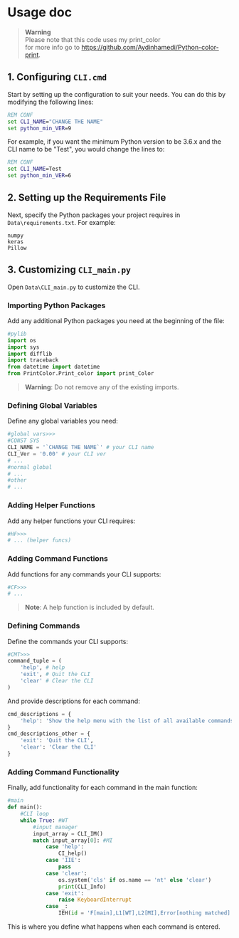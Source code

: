 # Usage doc

>  **Warning**\
>  Please note that this code uses my print_color\
>  for more info go to https://github.com/Aydinhamedi/Python-color-print.

## 1. Configuring `CLI.cmd`

Start by setting up the configuration to suit your needs. You can do this by modifying the following lines:

```bat
REM CONF
set CLI_NAME="CHANGE THE NAME" 
set python_min_VER=9
```

For example, if you want the minimum Python version to be 3.6.x and the CLI name to be "Test", you would change the lines to:

```bat
REM CONF
set CLI_NAME=Test
set python_min_VER=6 
```

## 2. Setting up the Requirements File

Next, specify the Python packages your project requires in `Data\requirements.txt`. For example:

```requirements
numpy
keras
Pillow
```

## 3. Customizing `CLI_main.py`

Open `Data\CLI_main.py` to customize the CLI.

### Importing Python Packages

Add any additional Python packages you need at the beginning of the file:

```python
#pylib
import os
import sys
import difflib
import traceback
from datetime import datetime
from PrintColor.Print_color import print_Color
```

> **Warning**: Do not remove any of the existing imports.

### Defining Global Variables

Define any global variables you need:

```python
#global vars>>>
#CONST SYS
CLI_NAME = '`CHANGE THE NAME`' # your CLI name
CLI_Ver = '0.00' # your CLI ver
# ...
#normal global
# ...
#other
# ...
```

### Adding Helper Functions

Add any helper functions your CLI requires:

```python
#HF>>>
# ... (helper funcs)
```

### Adding Command Functions

Add functions for any commands your CLI supports:

```python
#CF>>>
# ...
```

> **Note**: A help function is included by default.

### Defining Commands

Define the commands your CLI supports:

```python
#CMT>>>
command_tuple = (
    'help', # help
    'exit', # Quit the CLI
    'clear' # Clear the CLI
)
```

And provide descriptions for each command:

```python
cmd_descriptions = {
    'help': 'Show the help menu with the list of all available commands'
}
cmd_descriptions_other = {
    'exit': 'Quit the CLI',
    'clear': 'Clear the CLI'
}
```

### Adding Command Functionality

Finally, add functionality for each command in the main function:

```python
#main
def main():
    #CLI loop
    while True: #WT
        #input manager
        input_array = CLI_IM()
        match input_array[0]: #MI
            case 'help':
                CI_help() 
            case 'IIE':
                pass
            case 'clear':
                os.system('cls' if os.name == 'nt' else 'clear')
                print(CLI_Info)
            case 'exit':
                raise KeyboardInterrupt
            case _:
                IEH(id = 'F[main],L1[WT],L2[MI],Error[nothing matched]', stop = False, DEV = False)
```

This is where you define what happens when each command is entered.
